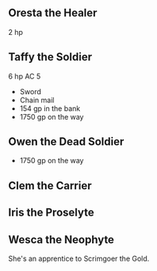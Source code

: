 
## Oresta the Healer

  2 hp

## Taffy the Soldier

  6 hp
  AC 5

* Sword
* Chain mail
* 154 gp in the bank
* 1750 gp on the way

## Owen the Dead Soldier

* 1750 gp on the way

## Clem the Carrier

## Iris the Proselyte

## Wesca the Neophyte

She's an apprentice to Scrimgoer the Gold.
